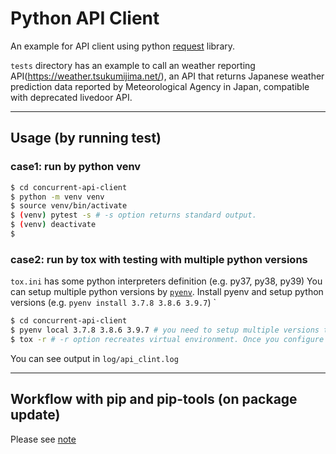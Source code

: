 # Python API Client

An example for API client using python [request](https://docs.python-requests.org/) library. 

`tests` directory has an example to call an weather reporting API(https://weather.tsukumijima.net/), an API that returns Japanese weather prediction data reported by Meteorological Agency in Japan, compatible with deprecated livedoor API. 

---

## Usage (by running test)

### case1: run by python venv

```bash
$ cd concurrent-api-client
$ python -m venv venv
$ source venv/bin/activate
$ (venv) pytest -s # -s option returns standard output.
$ (venv) deactivate
$
```



### case2: run by tox with testing with multiple python versions

`tox.ini` has some python interpreters definition (e.g. py37, py38, py39)
You can setup multiple python versions by [`pyenv`](https://github.com/pyenv/pyenv). Install pyenv and setup python versions (e.g. `pyenv install 3.7.8 3.8.6 3.9.7`)
`

```bash
$ cd concurrent-api-client
$ pyenv local 3.7.8 3.8.6 3.9.7 # you need to setup multiple versions that are relevant with `envlist` in `tox.ini`
$ tox -r # -r option recreates virtual environment. Once you configure it, you can just run `tox` for later test. 
```

You can see output in `log/api_clint.log`

---

## Workflow with pip and pip-tools (on package update)

Please see [note](https://note.hommalab.io/posts/python/python-dependency-management/)